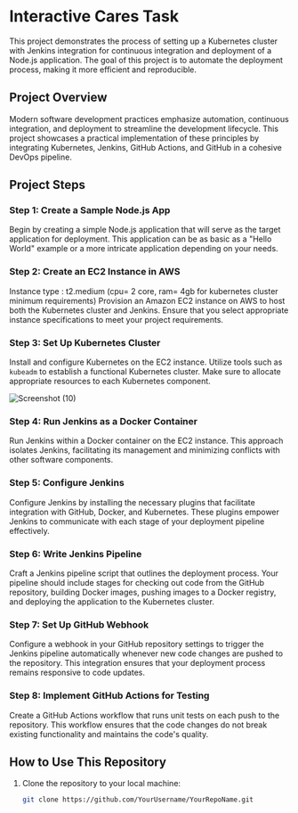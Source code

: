 # Interactive Cares Task

This project demonstrates the process of setting up a Kubernetes cluster with Jenkins integration for continuous integration and deployment of a Node.js application. The goal of this project is to automate the deployment process, making it more efficient and reproducible.

## Project Overview

Modern software development practices emphasize automation, continuous integration, and deployment to streamline the development lifecycle. This project showcases a practical implementation of these principles by integrating Kubernetes, Jenkins, GitHub Actions, and GitHub in a cohesive DevOps pipeline.

## Project Steps

### Step 1: Create a Sample Node.js App

Begin by creating a simple Node.js application that will serve as the target application for deployment. This application can be as basic as a "Hello World" example or a more intricate application depending on your needs.

### Step 2: Create an EC2 Instance in AWS

Instance type : t2.medium (cpu= 2 core, ram= 4gb for kubernetes cluster minimum requirements)
Provision an Amazon EC2 instance on AWS to host both the Kubernetes cluster and Jenkins. Ensure that you select appropriate instance specifications to meet your project requirements.

### Step 3: Set Up Kubernetes Cluster

Install and configure Kubernetes on the EC2 instance. Utilize tools such as `kubeadm` to establish a functional Kubernetes cluster. Make sure to allocate appropriate resources to each Kubernetes component.

![Screenshot (10)](https://github.com/Mahtabhj/Interactive-cares-task/assets/48786676/48a54bf9-d03e-486e-95e2-25df8ce58fa8)

### Step 4: Run Jenkins as a Docker Container

Run Jenkins within a Docker container on the EC2 instance. This approach isolates Jenkins, facilitating its management and minimizing conflicts with other software components.

### Step 5: Configure Jenkins

Configure Jenkins by installing the necessary plugins that facilitate integration with GitHub, Docker, and Kubernetes. These plugins empower Jenkins to communicate with each stage of your deployment pipeline effectively.

### Step 6: Write Jenkins Pipeline

Craft a Jenkins pipeline script that outlines the deployment process. Your pipeline should include stages for checking out code from the GitHub repository, building Docker images, pushing images to a Docker registry, and deploying the application to the Kubernetes cluster.

### Step 7: Set Up GitHub Webhook

Configure a webhook in your GitHub repository settings to trigger the Jenkins pipeline automatically whenever new code changes are pushed to the repository. This integration ensures that your deployment process remains responsive to code updates.

### Step 8: Implement GitHub Actions for Testing

Create a GitHub Actions workflow that runs unit tests on each push to the repository. This workflow ensures that the code changes do not break existing functionality and maintains the code's quality.

## How to Use This Repository

1. Clone the repository to your local machine:

   ```bash
   git clone https://github.com/YourUsername/YourRepoName.git

